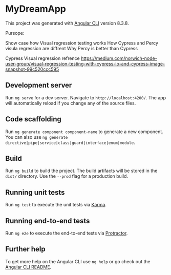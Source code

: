# MyDreamApp

This project was generated with [Angular CLI](https://github.com/angular/angular-cli) version 8.3.8.

Pursope:

Show case how Visual regression testing works 
How Cypress and Percy visula regression are diffrent 
Why Percy is better than Cypress

Cypress Visual regression refrence
https://medium.com/norwich-node-user-group/visual-regression-testing-with-cypress-io-and-cypress-image-snapshot-99c520ccc595


## Development server

Run `ng serve` for a dev server. Navigate to `http://localhost:4200/`. The app will automatically reload if you change any of the source files.

## Code scaffolding

Run `ng generate component component-name` to generate a new component. You can also use `ng generate directive|pipe|service|class|guard|interface|enum|module`.

## Build

Run `ng build` to build the project. The build artifacts will be stored in the `dist/` directory. Use the `--prod` flag for a production build.

## Running unit tests

Run `ng test` to execute the unit tests via [Karma](https://karma-runner.github.io).

## Running end-to-end tests

Run `ng e2e` to execute the end-to-end tests via [Protractor](http://www.protractortest.org/).

## Further help

To get more help on the Angular CLI use `ng help` or go check out the [Angular CLI README](https://github.com/angular/angular-cli/blob/master/README.md).
